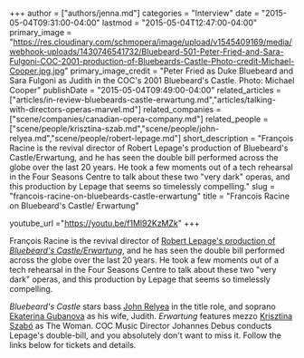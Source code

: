 +++
author = ["authors/jenna.md"]
categories = "Interview"
date = "2015-05-04T09:31:00-04:00"
lastmod = "2015-05-04T12:47:00-04:00"
primary_image = "https://res.cloudinary.com/schmopera/image/upload/v1545409169/media/webhook-uploads/1430746541732/Bluebeard-501-Peter-Fried-and-Sara-Fulgoni-COC-2001-production-of-Bluebeards-Castle-Photo-credit-Michael-Cooper.jpg.jpg"
primary_image_credit = "Peter Fried as Duke Bluebeard and Sara Fulgoni as Judith in the COC's 2001 Bluebeard's Castle. Photo: Michael Cooper"
publishDate = "2015-05-04T09:49:00-04:00"
related_articles = ["articles/in-review-bluebeards-castle-erwartung.md","articles/talking-with-directors-operas-marvel.md"]
related_companies = ["scene/companies/canadian-opera-company.md"]
related_people = ["scene/people/krisztina-szab.md","scene/people/john-relyea.md","scene/people/robert-lepage.md"]
short_description = "François Racine is the revival director of Robert Lepage&#039;s production of Bluebeard&#039;s Castle/Erwartung, and he has seen the double bill performed across the globe over the last 20 years. He took a few moments out of a tech rehearsal in the Four Seasons Centre to talk about these two &quot;very dark&quot; operas, and this production by Lepage that seems so timelessly compelling."
slug = "francois-racine-on-bluebeards-castle-erwartung"
title = "Francois Racine on Bluebeard&#039;s Castle/ Erwartung"

youtube_url ="https://youtu.be/f1Ml92KzMZk"
+++

François Racine is the revival director of [Robert Lepage's production of *Bluebeard's Castle/Erwartung*](http://www.coc.ca/PerformancesAndTickets/1415Season/BluebeardErwartung.aspx), and he has seen the double bill performed across the globe over the last 20 years. He took a few moments out of a tech rehearsal in the Four Seasons Centre to talk about these two "very dark" operas, and this production by Lepage that seems so timelessly compelling.

*Bluebeard's Castle* stars bass [John Relyea](http://www.johnrelyea.com/) in the title role, and soprano [Ekaterina Gubanova](https://twitter.com/gubanovamezzo) as his wife, Judith. *Erwartung* features mezzo [Krisztina Szabó](/talking-with-singers-krisztina-szabo/) as The Woman. COC Music Director Johannes Debus conducts Lepage's double-bill, and you absolutely don't want to miss it. Follow the links below for tickets and details.
